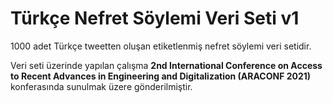# Türkçe Nefret Söylemi Veri Seti v1
1000 adet Türkçe tweetten oluşan etiketlenmiş nefret söylemi veri setidir.

Veri seti üzerinde yapılan çalışma **2nd International Conference on Access to Recent Advances in Engineering and Digitalization (ARACONF 2021)** konferasında sunulmak üzere gönderilmiştir.
